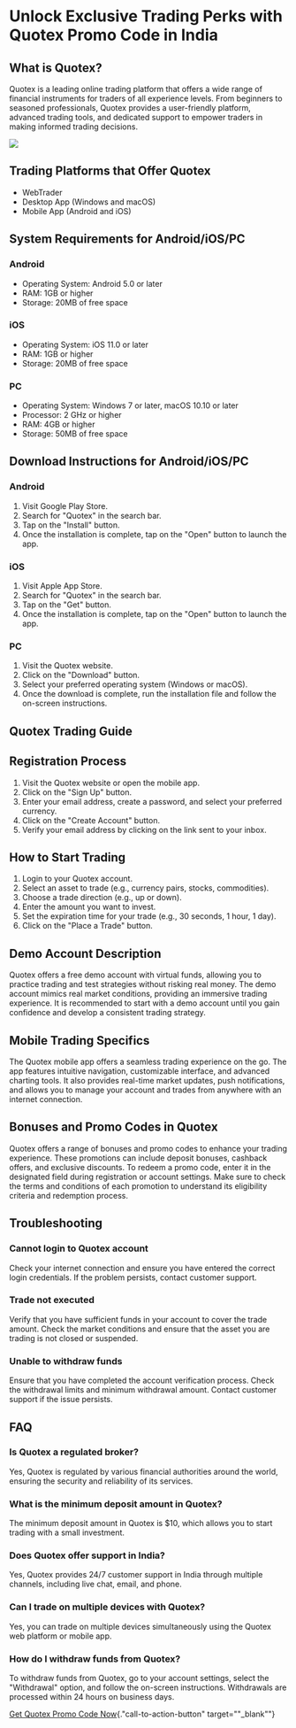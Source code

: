 # Unlock Exclusive Trading Perks with Quotex Promo Code in India

## What is Quotex?

Quotex is a leading online trading platform that offers a wide range of
financial instruments for traders of all experience levels. From
beginners to seasoned professionals, Quotex provides a user-friendly
platform, advanced trading tools, and dedicated support to empower
traders in making informed trading decisions.

[![](https://static.quotex.io/files/4_en/300_250.jpg)](https://traff.sbs/brokerqxlid)

## Trading Platforms that Offer Quotex

-   WebTrader
-   Desktop App (Windows and macOS)
-   Mobile App (Android and iOS)

## System Requirements for Android/iOS/PC

### Android

-   Operating System: Android 5.0 or later
-   RAM: 1GB or higher
-   Storage: 20MB of free space

### iOS

-   Operating System: iOS 11.0 or later
-   RAM: 1GB or higher
-   Storage: 20MB of free space

### PC

-   Operating System: Windows 7 or later, macOS 10.10 or later
-   Processor: 2 GHz or higher
-   RAM: 4GB or higher
-   Storage: 50MB of free space

## Download Instructions for Android/iOS/PC

### Android

1.  Visit Google Play Store.
2.  Search for "Quotex" in the search bar.
3.  Tap on the "Install" button.
4.  Once the installation is complete, tap on the "Open" button to
    launch the app.

### iOS

1.  Visit Apple App Store.
2.  Search for "Quotex" in the search bar.
3.  Tap on the "Get" button.
4.  Once the installation is complete, tap on the "Open" button to
    launch the app.

### PC

1.  Visit the Quotex website.
2.  Click on the "Download" button.
3.  Select your preferred operating system (Windows or macOS).
4.  Once the download is complete, run the installation file and follow
    the on-screen instructions.

## Quotex Trading Guide

## Registration Process

1.  Visit the Quotex website or open the mobile app.
2.  Click on the "Sign Up" button.
3.  Enter your email address, create a password, and select your
    preferred currency.
4.  Click on the "Create Account" button.
5.  Verify your email address by clicking on the link sent to your
    inbox.

## How to Start Trading

1.  Login to your Quotex account.
2.  Select an asset to trade (e.g., currency pairs, stocks,
    commodities).
3.  Choose a trade direction (e.g., up or down).
4.  Enter the amount you want to invest.
5.  Set the expiration time for your trade (e.g., 30 seconds, 1 hour, 1
    day).
6.  Click on the "Place a Trade" button.

## Demo Account Description

Quotex offers a free demo account with virtual funds, allowing you to
practice trading and test strategies without risking real money. The
demo account mimics real market conditions, providing an immersive
trading experience. It is recommended to start with a demo account until
you gain confidence and develop a consistent trading strategy.

## Mobile Trading Specifics

The Quotex mobile app offers a seamless trading experience on the go.
The app features intuitive navigation, customizable interface, and
advanced charting tools. It also provides real-time market updates, push
notifications, and allows you to manage your account and trades from
anywhere with an internet connection.

## Bonuses and Promo Codes in Quotex

Quotex offers a range of bonuses and promo codes to enhance your trading
experience. These promotions can include deposit bonuses, cashback
offers, and exclusive discounts. To redeem a promo code, enter it in the
designated field during registration or account settings. Make sure to
check the terms and conditions of each promotion to understand its
eligibility criteria and redemption process.

## Troubleshooting

### Cannot login to Quotex account

Check your internet connection and ensure you have entered the correct
login credentials. If the problem persists, contact customer support.

### Trade not executed

Verify that you have sufficient funds in your account to cover the trade
amount. Check the market conditions and ensure that the asset you are
trading is not closed or suspended.

### Unable to withdraw funds

Ensure that you have completed the account verification process. Check
the withdrawal limits and minimum withdrawal amount. Contact customer
support if the issue persists.

## FAQ

### Is Quotex a regulated broker?

Yes, Quotex is regulated by various financial authorities around the
world, ensuring the security and reliability of its services.

### What is the minimum deposit amount in Quotex?

The minimum deposit amount in Quotex is \$10, which allows you to start
trading with a small investment.

### Does Quotex offer support in India?

Yes, Quotex provides 24/7 customer support in India through multiple
channels, including live chat, email, and phone.

### Can I trade on multiple devices with Quotex?

Yes, you can trade on multiple devices simultaneously using the Quotex
web platform or mobile app.

### How do I withdraw funds from Quotex?

To withdraw funds from Quotex, go to your account settings, select the
"Withdrawal" option, and follow the on-screen instructions.
Withdrawals are processed within 24 hours on business days.

[Get Quotex Promo Code
Now](\%22https://traff.sbs/brokerqxsignup\%22){."call-to-action-button"
target=""_blank""}

